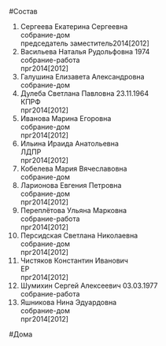 #Состав  
1. Сергеева Екатерина Сергеевна  
    собрание-дом  
    председатель заместитель2014[2012]  
2. Васильева Наталья Рудольфовна 1974  
    собрание-работа  
    прг2014[2012]  
3. Галушина Елизавета Александровна  
    собрание-дом  
4. Дулеба Светлана Павловна 23.11.1964  
    КПРФ  
    прг2014[2012]  
5. Иванова Марина Егоровна  
    собрание-дом  
    прг2014[2012]  
6. Ильина Ираида Анатольевна  
    ЛДПР  
    прг2014[2012]  
7. Кобелева Мария Вячеславовна  
    собрание-дом  
8. Ларионова Евгения Петровна  
    собрание-дом  
    прг2014[2012]  
9. Переплётова Ульяна Марковна  
    собрание-работа  
    прг2014[2012]  
10. Персидская Светлана Николаевна  
    собрание-дом  
    прг2014[2012]  
11. Чистяков Константин Иванович  
    ЕР  
    прг2014[2012]  
12. Шумихин Сергей Алексеевич 03.03.1977  
    собрание-работа  
13. Яшникова Нина Эдуардовна  
    собрание-дом  
    прг2014[2012]  
  
#Дома  
